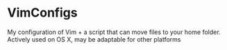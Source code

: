 # VimConfigs
My configuration of Vim + a script that can move files to your home folder.  Actively used on OS X, may be adaptable for other platforms
